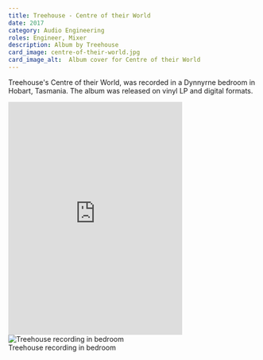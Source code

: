 ```yaml
---
title: Treehouse - Centre of their World 
date: 2017
category: Audio Engineering
roles: Engineer, Mixer
description: Album by Treehouse
card_image: centre-of-their-world.jpg
card_image_alt:  Album cover for Centre of their World
---
```


Treehouse's Centre of their World, was recorded in a Dynnyrne bedroom in Hobart, Tasmania. The album was released on vinyl LP and digital formats.

<iframe style="border: 0; width: 350px; height: 470px;" src="https://bandcamp.com/EmbeddedPlayer/album=550652581/size=large/bgcol=ffffff/linkcol=0687f5/tracklist=false/transparent=true/" seamless><a href="https://treetheband.bandcamp.com/album/centre-of-their-world">Centre of Their World by Treehouse</a></iframe>

<gallery>
<div class ="gallery-item">
    <img src="/static/media/treehouse-recording.jpg" alt="Treehouse recording in bedroom">
    <div class="caption">Treehouse recording in bedroom</div>
</div>
</gallery>



